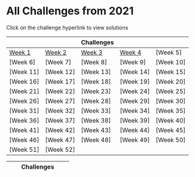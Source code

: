 # All Challenges from 2021

Click on the challenge hyperlink to view solutions

|                            |                            | Challenges                 |                            |           |
| -------------------------- | -------------------------- | -------------------------- | -------------------------- | --------- |
| [Week 1](Week_1/README.md) | [Week 2](Week_2/README.md) | [Week 3](Week_3/README.md) | [Week 4](Week_4/README.md) | [Week 5]  |
| [Week 6]                   | [Week 7]                   | [Week 8]                   | [Week 9]                   | [Week 10] |
| [Week 11]                  | [Week 12]                  | [Week 13]                  | [Week 14]                  | [Week 15] |
| [Week 16]                  | [Week 17]                  | [Week 18]                  | [Week 19]                  | [Week 20] |
| [Week 21]                  | [Week 22]                  | [Week 23]                  | [Week 24]                  | [Week 25] |
| [Week 26]                  | [Week 27]                  | [Week 28]                  | [Week 29]                  | [Week 30] |
| [Week 31]                  | [Week 32]                  | [Week 33]                  | [Week 34]                  | [Week 35] |
| [Week 36]                  | [Week 37]                  | [Week 38]                  | [Week 39]                  | [Week 40] |
| [Week 41]                  | [Week 42]                  | [Week 43]                  | [Week 44]                  | [Week 45] |
| [Week 46]                  | [Week 47]                  | [Week 48]                  | [Week 49]                  | [Week 50] |
| [Week 51]                  | [Week 52]                  |                            |                            |           |

|     |     | Challenges |     |     |
| --- | --- | ---------- | --- | --- |
